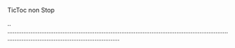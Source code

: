 TicToc non Stop

..
...........................................................................................................................................................................................